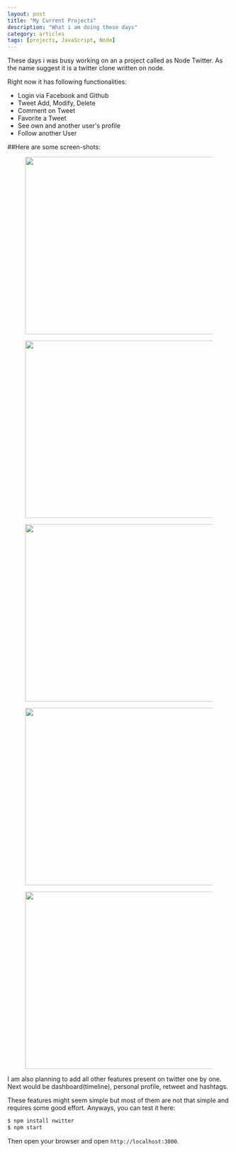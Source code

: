 ```yaml
---
layout: post
title: "My Current Projects"
description: "What i am doing these days"
category: articles
tags: [projects, JavaScript, Node]
---
```


These days i was busy working on an a project called as Node Twitter.
As the name suggest it is a twitter clone written on node. 

Right now it has following functionalities:

* Login via Facebook and Github
* Tweet Add, Modify, Delete
* Comment on Tweet
* Favorite a Tweet
* See own and another user's profile
* Follow another User

##Here are some screen-shots:

<figure>
<img src="http://vinitkumar.me/images/twitter.png" height="400" width="640">
</figure>

<figure>
  <img src="http://vinitkumar.me/images/twitter2.png" height="400" width="640">
</figure>

<figure>
  <img src="http://vinitkumar.me/images/twitter3.png" height="400" width="640">
</figure>

<figure>
  <img src="http://vinitkumar.me/images/twitter4.png" height="400" width="640">
</figure>

<figure>
  <img src="http://vinitkumar.me/images/twitter5.png" height="400" width="640">
</figure>


I am also planning to add all other features present on twitter one by one. Next would be dashboard(timeline), personal profile, retweet and hashtags.

These features might seem simple but most of them are not that simple and requires some good effort.
Anyways, you can test it here:
``` sh
$ npm install nwitter
$ npm start
```
Then open your browser and open `http://localhost:3000`.

